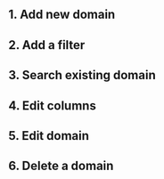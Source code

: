 ## 1. Add new domain
## 2. Add a filter
## 3. Search existing domain
## 4. Edit columns
## 5. Edit domain
## 6. Delete a domain
